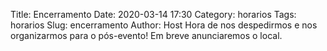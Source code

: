 Title: Encerramento
Date: 2020-03-14 17:30
Category: horarios
Tags: horarios
Slug: encerramento
Author: Host
Hora de nos despedirmos e nos organizarmos para o pós-evento! Em breve anunciaremos o local.